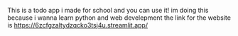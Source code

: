 This is a todo app i made for school and you can use it!
im doing this because i wanna learn python and web develepment
the link for the website is https://6zcfgzaltydzqcko3tsj4u.streamlit.app/
